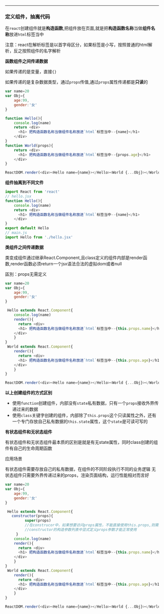 ****
### 定义组件，抽离代码

在`react`创建组件就是**构造函数**,把组件放在页面,就是把**构造函数名称**当做**组件名称**放进`html`标签当中

注意：react在解析标签是以首字母区分，如果标签是小写，按照普通的html解析，反之按照组件的名字解析

**函数组件之间传递数据**

如果传递的是变量，直接`{}`

如果传递的是复杂数据类型，通过`props`传值,通过`props`属性传递都是**只读**的

```js
var name=20
var Obj={
    age:99,
    gender:'女'
}

function Hello(){
    console.log(name)
    return <div>
      <h1> 把构造函数名称当做组件名称放进`html`标签当中--{name}</h1>
    </div>
}
function World(props){
    return <div>
      <h1> 把构造函数名称当做组件名称放进`html`标签当中--{props.age}</h1>
    </div>
}

ReactDOM.render(<div><Hello name={name}></Hello><World {...Obj}></World></div>,document.getElementById('app))

```
**组件抽离到不同文件**

```js
import React from 'react'
// hello.jsx
function Hello(){
    console.log(name)
    return <div>
      <h1> 把构造函数名称当做组件名称放进`html`标签当中--{name}</h1>
    </div>
}
export default Hello
// main.js
import Hello from './hello.jsx'
```

**类组件之间传递数据**

类变成组件通过继承React.Component,且class定义的组件内部是render函数,render函数必须return一个jsx语法合法的虚拟dom或者null

區別：props无需定义

```js
var name=20
var Obj={
    age:99,
    gender:'女'
}

 Hello extends React.Component{
    console.log(name)
    render(){
      return <div>
      <h1> 把构造函数名称当做组件名称放进`html`标签当中--{this.props.name}</h1>
    </div>
    }
}
 World extends React.Component{
    render(){
      return <div>
      <h1> 把构造函数名称当做组件名称放进`html`标签当中--{this.props.age}</h1>
    </div>
    }
}

ReactDOM.render(<div><Hello name={name}></Hello><World {...Obj}></World></div>,document.getElementById('app'))

```

**以上创建组件的方式区别**

* 使用`function`创建组件，内部没有`state`私有数据，只有一个`props`接收外界传递过来的数据
* 使用`class`关键字创建的组件，内部除了`this.props`这个只读属性之外，还有一个专门存放自己私有数据的`this.state`属性，这个`state`是可读可写的

**有状态组件和无状态组件**

有状态组件和无状态组件最本质的区别是就是有无state属性，同时class创建的组件有自己的生命周期函数

应用场景

有状态组件需要存放自己的私有数据，在组件的不同阶段执行不同的业务逻辑
无状态组件只需要外界传递过来的props，渲染页面结构，运行性能相对而言好

```js
var name=20
var Obj={
    age:99,
    gender:'女'
}

 Hello extends React.Component{
   constructor(props){
         super(props)
         //在construcor中，如果想要访问props属性，不能直接使用this.props,则需要在
         //constructor的构造参数列表中显式定义props参数才能正常使用
     }
    console.log(name)
    render(){
      return <div>
      <h1> 把构造函数名称当做组件名称放进`html`标签当中--{this.props.name}</h1>
    </div>
    }
}
 World extends React.Component{
    render(){
      return <div>
      <h1> 把构造函数名称当做组件名称放进`html`标签当中--{this.props.age}</h1>
    </div>
    }
}

ReactDOM.render(<div><Hello name={name}></Hello><World {...Obj}></World></div>,document.getElementById('app'))
